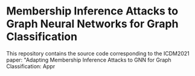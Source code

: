 # Membership Inference Attacks to Graph Neural Networks for Graph Classification

This repository contains the source code corresponding to the ICDM2021 paper: "Adapting Membership Inference Attacks to GNN for Graph Classification: Appr